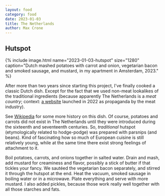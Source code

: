 ```yaml
---
layout: food
category: food
date: 2023-01-03
title: The Netherlands
author: Max Crone
---
```


## Hutspot

{% include image.html name="2023-01-03-hutspot" size="1280" caption="Dutch mashed potatoes with carrot and onion, vegetarian bacon and smoked sausage, and mustard, in my apartment in Amsterdam, 2023." %}

After more than two years since starting this project, I've finally cooked a classic Dutch dish.
Except for the fact that we used non-meat lookalikes of the traditional ingredients (because apparently The Netherlands is a *meat country*; context: [a website](https://www.nederlandvleesland.nl/) launched in 2022 as propaganda by the meat industry).

See [Wikipedia](https://en.wikipedia.org/wiki/Hutspot) for some more history on this dish.
Of course, potatoes and carrots did not exist in The Netherlands until they were introduced during the sixteenth and seventeenth centuries.
So, *traditional* hutspot (etymologically related to hodge-podge) was prepared with parsnips (and beans).
Kind of fascinating how so much of European cuisine is still relatively young, while at the same time there exist strong feelings of attachment to it.

Boil potatoes, carrots, and onions together in salted water.
Drain and mash, add mustard for creaminess and flavor, possibly a stick of butter if that tickles your fancy.
We sautéed the vegetarian bacon separately, and stirred it through the hutspot at the end.
Heat the vacuum, smoked sausage in boiling water or in a microwave.
Plate everything and serve with more mustard.
I also added pickles, because those work really well together with all those starches and fats.
